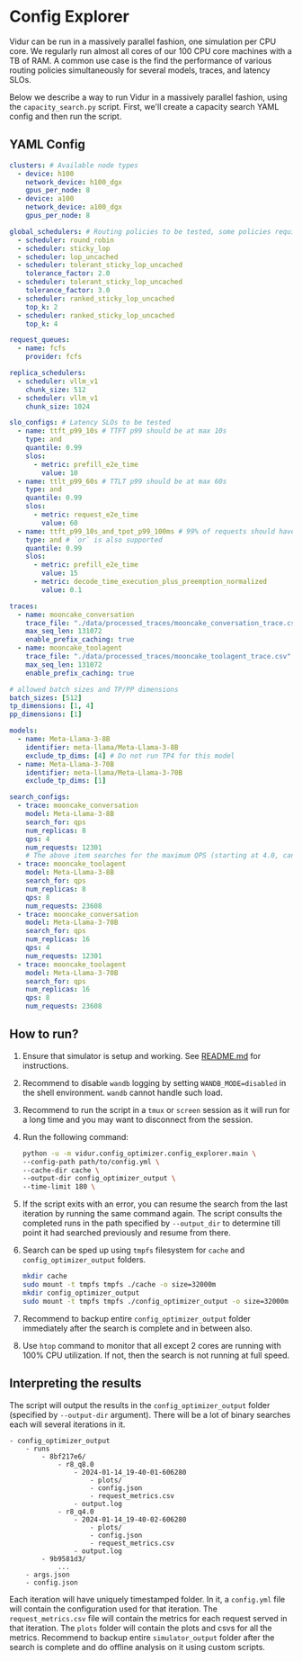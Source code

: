 # Config Explorer

Vidur can be run in a massively parallel fashion, one simulation per CPU core. We regularly run almost all cores of our 100 CPU core machines with a TB of RAM. A common use case is the find the performance of various routing policies simultaneously for several models, traces, and latency SLOs.

Below we describe a way to run Vidur in a massively parallel fashion, using the `capacity_search.py` script. First, we'll create a capacity search YAML config and then run the script.

## YAML Config

```yaml
clusters: # Available node types
  - device: h100
    network_device: h100_dgx
    gpus_per_node: 8
  - device: a100
    network_device: a100_dgx
    gpus_per_node: 8

global_schedulers: # Routing policies to be tested, some policies require their own parameters.
  - scheduler: round_robin
  - scheduler: sticky_lop
  - scheduler: lop_uncached
  - scheduler: tolerant_sticky_lop_uncached
    tolerance_factor: 2.0
  - scheduler: tolerant_sticky_lop_uncached
    tolerance_factor: 3.0
  - scheduler: ranked_sticky_lop_uncached
    top_k: 2
  - scheduler: ranked_sticky_lop_uncached
    top_k: 4

request_queues:
  - name: fcfs
    provider: fcfs

replica_schedulers:
  - scheduler: vllm_v1
    chunk_size: 512
  - scheduler: vllm_v1
    chunk_size: 1024

slo_configs: # Latency SLOs to be tested
  - name: ttft_p99_10s # TTFT p99 should be at max 10s
    type: and
    quantile: 0.99
    slos:
      - metric: prefill_e2e_time
        value: 10
  - name: ttlt_p99_60s # TTLT p99 should be at max 60s
    type: and
    quantile: 0.99
    slos:
      - metric: request_e2e_time
        value: 60
  - name: ttft_p99_10s_and_tpot_p99_100ms # 99% of requests should have TTFT <= 10s and TPOT <= 100ms
    type: and # `or` is also supported
    quantile: 0.99
    slos:
      - metric: prefill_e2e_time
        value: 15
      - metric: decode_time_execution_plus_preemption_normalized
        value: 0.1

traces:
  - name: mooncake_conversation
    trace_file: "./data/processed_traces/mooncake_conversation_trace.csv"
    max_seq_len: 131072
    enable_prefix_caching: true
  - name: mooncake_toolagent
    trace_file: "./data/processed_traces/mooncake_toolagent_trace.csv"
    max_seq_len: 131072
    enable_prefix_caching: true

# allowed batch sizes and TP/PP dimensions
batch_sizes: [512]
tp_dimensions: [1, 4]
pp_dimensions: [1]

models:
  - name: Meta-Llama-3-8B
    identifier: meta-llama/Meta-Llama-3-8B
    exclude_tp_dims: [4] # Do not run TP4 for this model
  - name: Meta-Llama-3-70B
    identifier: meta-llama/Meta-Llama-3-70B
    exclude_tp_dims: [1]

search_configs:
  - trace: mooncake_conversation
    model: Meta-Llama-3-8B
    search_for: qps
    num_replicas: 8
    qps: 4
    num_requests: 12301
    # The above item searches for the maximum QPS (starting at 4.0, can go lower or higher) that can be achieved with 8 replicas of Meta-Llama-3-8B model on mooncake_conversation trace while being under the SLOs defined above.
  - trace: mooncake_toolagent
    model: Meta-Llama-3-8B
    search_for: qps
    num_replicas: 8
    qps: 8
    num_requests: 23608
  - trace: mooncake_conversation
    model: Meta-Llama-3-70B
    search_for: qps
    num_replicas: 16
    qps: 4
    num_requests: 12301
  - trace: mooncake_toolagent
    model: Meta-Llama-3-70B
    search_for: qps
    num_replicas: 16
    qps: 8
    num_requests: 23608

```

## How to run?

1. Ensure that simulator is setup and working. See [README.md](../../README.md) for instructions.
1. Recommend to disable `wandb` logging by setting `WANDB_MODE=disabled` in the shell environment. `wandb` cannot handle such load.
1. Recommend to run the script in a `tmux` or `screen` session as it will run for a long time and you may want to disconnect from the session.
1. Run the following command:

    ```sh
    python -u -m vidur.config_optimizer.config_explorer.main \
    --config-path path/to/config.yml \
    --cache-dir cache \
    --output-dir config_optimizer_output \
    --time-limit 180 \
    ```

1. If the script exits with an error, you can resume the search from the last iteration by running the same command again. The script consults the completed runs in the path specified by `--output_dir` to determine till point it had searched previously and resume from there.
1. Search can be sped up using `tmpfs` filesystem for `cache` and `config_optimizer_output` folders.

    ```sh
    mkdir cache
    sudo mount -t tmpfs tmpfs ./cache -o size=32000m
    mkdir config_optimizer_output
    sudo mount -t tmpfs tmpfs ./config_optimizer_output -o size=32000m
    ```

1. Recommend to backup entire `config_optimizer_output` folder immediately after the search is complete and in between also.
1. Use `htop` command to monitor that all except 2 cores are running with 100% CPU utilization. If not, then the search is not running at full speed.

## Interpreting the results

The script will output the results in the `config_optimizer_output` folder (specified by `--output-dir` argument).
There will be a lot of binary searches each will several iterations in it.

```plain
- config_optimizer_output
    - runs
        - 8bf217e6/
            - r8_q8.0
                - 2024-01-14_19-40-01-606280
                    - plots/
                    - config.json
                    - request_metrics.csv
                - output.log
            - r8_q4.0
                - 2024-01-14_19-40-02-606280
                    - plots/
                    - config.json
                    - request_metrics.csv
                - output.log
        - 9b9581d3/
            ...
    - args.json
    - config.json
```

Each iteration will have uniquely timestamped folder. In it, a `config.yml` file will contain the configuration used for that iteration. The `request_metrics.csv` file will contain the metrics for each request served in that iteration. The `plots` folder will contain the plots and csvs for all the metrics.
Recommend to backup entire `simulator_output` folder after the search is complete and do offline analysis on it using custom scripts.
